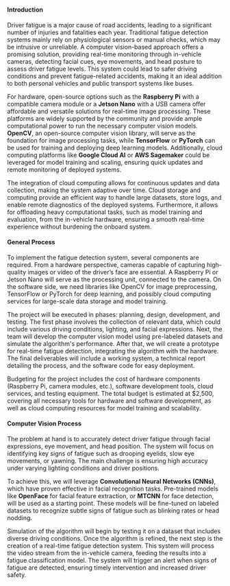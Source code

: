 ### 

#### Introduction

Driver fatigue is a major cause of road accidents, leading to a significant number of injuries and fatalities each year. Traditional fatigue detection systems mainly rely on physiological sensors or manual checks, which may be intrusive or unreliable. A computer vision-based approach offers a promising solution, providing real-time monitoring through in-vehicle cameras, detecting facial cues, eye movements, and head posture to assess driver fatigue levels. This system could lead to safer driving conditions and prevent fatigue-related accidents, making it an ideal addition to both personal vehicles and public transport systems like buses.

For hardware, open-source options such as the **Raspberry Pi** with a compatible camera module or a **Jetson Nano** with a USB camera offer affordable and versatile solutions for real-time image processing. These platforms are widely supported by the community and provide ample computational power to run the necessary computer vision models. **OpenCV**, an open-source computer vision library, will serve as the foundation for image processing tasks, while **TensorFlow** or **PyTorch** can be used for training and deploying deep learning models. Additionally, cloud computing platforms like **Google Cloud AI** or **AWS Sagemaker** could be leveraged for model training and scaling, ensuring quick updates and remote monitoring of deployed systems.

The integration of cloud computing allows for continuous updates and data collection, making the system adaptive over time. Cloud storage and computing provide an efficient way to handle large datasets, store logs, and enable remote diagnostics of the deployed systems. Furthermore, it allows for offloading heavy computational tasks, such as model training and evaluation, from the in-vehicle hardware, ensuring a smooth real-time experience without burdening the onboard system.

#### General Process

To implement the fatigue detection system, several components are required. From a hardware perspective, cameras capable of capturing high-quality images or video of the driver’s face are essential. A Raspberry Pi or Jetson Nano will serve as the processing unit, connected to the camera. On the software side, we need libraries like OpenCV for image preprocessing, TensorFlow or PyTorch for deep learning, and possibly cloud computing services for large-scale data storage and model training.

The project will be executed in phases: planning, design, development, and testing. The first phase involves the collection of relevant data, which could include various driving conditions, lighting, and facial expressions. Next, the team will develop the computer vision model using pre-labeled datasets and simulate the algorithm's performance. After that, we will create a prototype for real-time fatigue detection, integrating the algorithm with the hardware. The final deliverables will include a working system, a technical report detailing the process, and the software code for easy deployment.

Budgeting for the project includes the cost of hardware components (Raspberry Pi, camera modules, etc.), software development tools, cloud services, and testing equipment. The total budget is estimated at $2,500, covering all necessary tools for hardware and software development, as well as cloud computing resources for model training and scalability.

#### Computer Vision Process

The problem at hand is to accurately detect driver fatigue through facial expressions, eye movement, and head position. The system will focus on identifying key signs of fatigue such as drooping eyelids, slow eye movements, or yawning. The main challenge is ensuring high accuracy under varying lighting conditions and driver positions.

To achieve this, we will leverage **Convolutional Neural Networks (CNNs)**, which have proven effective in facial recognition tasks. Pre-trained models like **OpenFace** for facial feature extraction, or **MTCNN** for face detection, will be used as a starting point. These models will be fine-tuned on labeled datasets to recognize subtle signs of fatigue such as blinking rates or head nodding.

Simulation of the algorithm will begin by testing it on a dataset that includes diverse driving conditions. Once the algorithm is refined, the next step is the creation of a real-time fatigue detection system. This system will process the video stream from the in-vehicle camera, feeding the results into a fatigue classification model. The system will trigger an alert when signs of fatigue are detected, ensuring timely intervention and increased driver safety.
